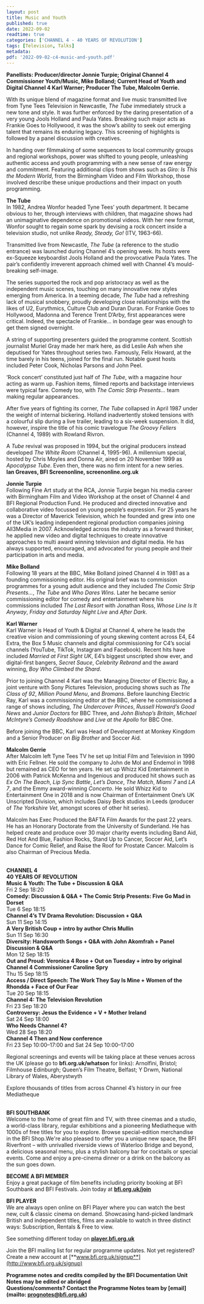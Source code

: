 ```yaml
---
layout: post
title: Music and Youth
published: true
date: 2022-09-02
readtime: true
categories: ['CHANNEL 4 - 40 YEARS OF REVOLUTION']
tags: [Television, Talks]
metadata: 
pdf: '2022-09-02-c4-music-and-youth.pdf'
---
```


**Panellists: Producer/director Jonnie Turpie; Original Channel 4 Commissioner Youth/Music, Mike Bolland; Current Head of Youth and Digital Channel 4  Karl Warner; Producer The Tube, Malcolm Gerrie.**

With its unique blend of magazine format and live music transmitted live from Tyne Tees Television in Newcastle, _The Tube_ immediately struck a new tone and style.  It was further enforced by the daring presentation of a very young Jools Holland and Paula Yates. Breaking such major acts as Frankie Goes to Hollywood, it was the show’s ability to seek out emerging talent that remains its enduring legacy.  This screening of highlights is followed by a panel discussion with creatives.

In handing over filmmaking of some sequences to local community groups and regional workshops, power was shifted to young people, unleashing authentic access and youth programming with a new sense of raw energy and commitment. Featuring additional clips from shows such as _Giro: Is This the Modern World_, from the Birmingham Video and Film Workshop, those involved describe these unique productions and their impact on youth programming.

**The Tube**  
In 1982, Andrea Wonfor headed Tyne Tees’ youth department. It became obvious to her, through interviews with children, that magazine shows had an unimaginative dependence on promotional videos. With her new format, Wonfor sought to regain some spark by devising a rock concert inside a television studio, not unlike _Ready, Steady, Go!_ (ITV, 1963-66).

Transmitted live from Newcastle, _The Tube_ (a reference to the studio entrance) was launched during Channel 4’s opening week. Its hosts were ex-Squeeze keyboardist Jools Holland and the provocative Paula Yates. The pair’s confidently irreverent approach chimed well with Channel 4’s mould-breaking self-image.

The series supported the rock and pop aristocracy as well as the independent music scenes, touching on many innovative new styles emerging from America.  In a teeming decade, _The Tube_ had a refreshing lack of musical snobbery, proudly developing close relationships with the likes of U2, Eurythmics, Culture Club and Duran Duran. For Frankie Goes to Hollywood, Madonna and Terence Trent D’Arby, first appearances were critical. Indeed, the spectacle of Frankie... in bondage gear was enough to get them signed overnight.

A string of supporting presenters guided the programme content. Scottish journalist Muriel Gray made her mark here, as did Leslie Ash when she deputised for Yates throughout series two. Famously, Felix Howard, at the time barely in his teens, joined for the final run. Notable guest hosts included Peter Cook, Nicholas Parsons and John Peel.

‘Rock concert’ constituted just half of _The Tube_, with a magazine hour acting as warm up. Fashion items, filmed reports and backstage interviews were typical fare. Comedy too, with _The Comic Strip Presents..._ team making regular appearances.

After five years of fighting its corner, _The Tube_ collapsed in April 1987 under the weight of internal bickering. Holland inadvertently stoked tensions with a colourful slip during a live trailer, leading to a six-week suspension. It did, however, inspire the title of his comic travelogue _The Groovy Fellers_ (Channel 4, 1989) with  Rowland Rivron.

A _Tube_ revival was proposed in 1994, but the original producers instead developed _The White Room_ (Channel 4, 1995-96). A millennium special, hosted by Chris Moyles and Donna Air, aired on 20 November 1999 as _Apocalypse Tube_.  Even then, there was no firm intent for a new series.  
**Ian Greaves, BFI Screenonline, screenonline.org.uk**
<br>

**Jonnie Turpie**  
Following Fine Art study at the RCA, Jonnie Turpie began his media career with Birmingham Film and Video Workshop at the onset of Channel 4 and BFI Regional Production Fund. He produced and directed innovative and collaborative video focussed on young people’s expression. For 25 years he was a Director of Maverick Television, which he founded and grew into one of the UK’s leading independent regional production companies joining All3Media in 2007. Acknowledged across the industry as a forward thinker, he applied new video and digital techniques to create innovative approaches to multi award winning television and digital media. He has always supported, encouraged, and advocated for young people and their participation in arts and media.

**Mike Bolland**  
Following 18 years at the BBC, Mike Bolland joined Channel 4 in 1981 as a founding commissioning editor. His original brief was to commission programmes for a young adult audience and they included _The Comic Strip Presents…_,  _The Tube_ and _Who Dares Wins_. Later he became senior commissioning editor for comedy and entertainment where his commissions included _The Last Resort_ with Jonathan Ross, _Whose Line Is It Anyway_, _Friday and Saturday Night Live_ and  _After Dark_.

**Karl Warner**  
Karl Warner is Head of Youth & Digital at Channel 4, where he leads the creative vision and commissioning of young skewing content across E4, E4 Extra, the Box 5 Music channels and digital commissioning for C4’s social channels (YouTube, TikTok, Instagram and Facebook). Recent hits have included _Married at First Sight UK_, E4’s biggest unscripted show ever, and digital-first bangers, _Secret Sauce_, _Celebrity Rebrand_ and the award winning, _Boy Who Climbed the Shard_.

Prior to joining Channel 4 Karl was the Managing Director of Electric Ray, a joint venture with Sony Pictures Television, producing shows such as _The Class of 92_, _Million Pound Menu_, and _Bromans_. Before launching Electric Ray, Karl was a commissioning editor at the BBC, where he commissioned a range of shows including, _The Undercover Princes_, _Russell Howard’s Good News_ and _Junior Doctors_ for BBC Three, and _John Bishop’s Britain_, _Michael McIntyre’s Comedy Roadshow_ and _Live at the Apollo_ for BBC One.

Before joining the BBC, Karl was Head of Development at Monkey Kingdom and a Senior Producer on _Big Brother_ and Soccer Aid.

**Malcolm Gerrie**  
After Malcolm left Tyne Tees TV he set up Initial Film and Television in 1990 with Eric Fellner. He sold the company to John de Mol and Endemol in 1998 but remained as CEO for ten years. He set up Whizz Kid Entertainment in 2006 with Patrick McKenna and Ingenious and produced hit shows such as _Ex On The Beach_, _Lip Sync Battle_, _Let’s Dance_, _The Match_, _Miami 7_ and _LA 7_, and the Emmy award-winning _Concerto_. He sold Whizz Kid to Entertainment One in 2018 and is now Chairman of Entertainment One’s UK Unscripted Division, which includes Daisy Beck studios in Leeds (producer of _The Yorkshire Vet_, amongst scores of other hit series).

Malcolm has Exec Produced the BAFTA Film Awards for the past 22 years. He has an Honorary Doctorate from the University of Sunderland. He has helped create and produce over 30 major charity events including Band Aid, Red Hot And Blue, Fashion Rocks, Stand Up to Cancer, Soccer Aid, Let’s Dance for Comic Relief, and Raise the Roof for Prostate Cancer. Malcolm is also Chairman of Precious Media.
<br><br>

**CHANNEL 4  
40 YEARS OF REVOLUTION**<br>
**Music & Youth: The Tube + Discussion & Q&A**<br>
Fri 2 Sep 18:20<br>
**Comedy: Discussion & Q&A + The Comic Strip Presents: Five Go Mad in Dorset**<br>
Tue 6 Sep 18:15<br>
**Channel 4’s TV Drama Revolution:  Discussion + Q&A**<br>
Sun 11 Sep 14:15<br>
**A Very British Coup + intro by  author Chris Mullin**<br>
Sun 11 Sep 16:30<br>
**Diversity: Handsworth Songs + Q&A with  John Akomfrah + Panel Discussion & Q&A**<br>
Mon 12 Sep 18:15<br>
**Out and Proud: Veronica 4 Rose  + Out on Tuesday + intro by original  
Channel 4 Commissioner Caroline Spry**<br>
Thu 15 Sep 18:15<br>
**Access / Direct Speech: The Work They Say  Is Mine + Women of the Rhondda  + Face of Our Fear**<br>
Tue 20 Sep 18:15<br>
**Channel 4: The Television Revolution**<br>
Fri 23 Sep 18:20<br>
**Controversy: Jesus the Evidence + V  + Mother Ireland**<br>
Sat 24 Sep 18:00<br>
**Who Needs Channel 4?**<br>
Wed 28 Sep 18:20<br>
**Channel 4 Then and Now conference**<br>
Fri 23 Sep 10:00–17:00 and Sat 24 Sep  10:00–17:00<br>

Regional screenings and events will be taking place at these venues across the UK (please go to **bfi.org.uk/whatson** for links): Arnolfini, Bristol; Filmhouse Edinburgh; Queen’s Film Theatre, Belfast; Y Drwm, National Library of Wales, Aberystwyth

Explore thousands of titles from across  Channel 4’s history in our free Mediatheque<br>
<br>

**BFI SOUTHBANK**  
Welcome to the home of great film and TV, with three cinemas and a studio, a world-class library, regular exhibitions and a pioneering Mediatheque with 1000s of free titles for you to explore. Browse special-edition merchandise in the BFI Shop.We&#39;re also pleased to offer you a unique new space, the BFI Riverfront – with unrivalled riverside views of Waterloo Bridge and beyond, a delicious seasonal menu, plus a stylish balcony bar for cocktails or special events. Come and enjoy a pre-cinema dinner or a drink on the balcony as the sun goes down.  

**BECOME A BFI MEMBER**  
Enjoy a great package of film benefits including priority booking at BFI Southbank and BFI Festivals. Join today at [**bfi.org.uk/join**](http://www.bfi.org.uk/join)  

**BFI PLAYER**  
 We are always open online on BFI Player where you can watch the best new, cult &amp; classic cinema on demand. Showcasing hand-picked landmark British and independent titles, films are available to watch in three distinct ways: Subscription, Rentals &amp; Free to view.  

See something different today on [**player.bfi.org.uk**](https://player.bfi.org.uk)  

Join the BFI mailing list for regular programme updates. Not yet registered? Create a new account at [**www.bfi.org.uk/signup**](http://www.bfi.org.uk/signup)

**Programme notes and credits compiled by the BFI Documentation Unit  
Notes may be edited or abridged  
Questions/comments? Contact the Programme Notes team by [email](mailto: prognotes@bfi.org.uk)**

<!--stackedit_data:
eyJoaXN0b3J5IjpbLTczOTM4ODQ0MF19
-->
